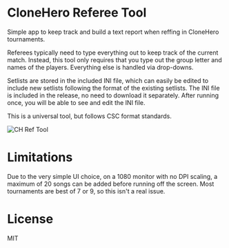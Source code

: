 # CloneHero Referee Tool
 Simple app to keep track and build a text report when reffing in CloneHero tournaments.

Referees typically need to type everything out to keep track of the current match. Instead, this tool only requires that you type out the group letter and names of the players. Everything else is handled via drop-downs.

Setlists are stored in the included INI file, which can easily be edited to include new setlists following the format of the existing setlists. The INI file is included in the release, no need to download it separately. After running once, you will be able to see and edit the INI file.

This is a universal tool, but follows CSC format standards.

![CH Ref Tool](https://i.imgur.com/N5WIoyo.png)

# Limitations
Due to the very simple UI choice, on a 1080 monitor with no DPI scaling, a maximum of 20 songs can be added before running off the screen. Most tournaments are best of 7 or 9, so this isn't a real issue.

# License
MIT